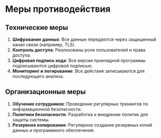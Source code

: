 # Меры противодействия

## Технические меры
1. **Шифрование данных**:
    Все данные передаются через защищенный канал связи (например, TLS).
2. **Контроль доступа**:
    Реализованы роли пользователей и права доступа.
3. **Цифровая подпись кода**:
    Все версии прикладной программы подписываются цифровой подписью.
4. **Мониторинг и логирование**:
    Все действия записываются для последующего анализа.

## Организационные меры
1. **Обучение сотрудников**:
    Проведение регулярных тренингов по информационной безопасности.
2. **Политики безопасности**:
    Разработка и внедрение политик для защиты системы.
3. **Резервное копирование**:
    Регулярное создание резервных копий данных и программного обеспечения.
